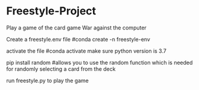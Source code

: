 # Freestyle-Project
Play a game of the card game War against the computer

Create a freestyle.env file  #conda create -n freestyle-env

activate the file #conda activate
make sure python version is 3.7

pip install random #allows you to use the random function which is needed for randomly selecting a card from the deck

run freestyle.py to play the game